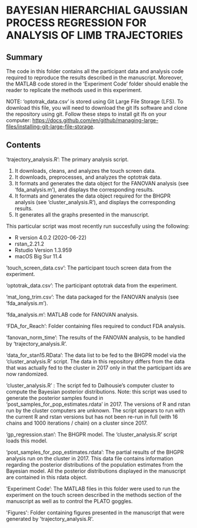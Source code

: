 # BAYESIAN HIERARCHIAL GAUSSIAN PROCESS REGRESSION FOR ANALYSIS OF LIMB TRAJECTORIES

## Summary 

The code in this folder contains all the participant data and analysis code required to reproduce the results described in the manuscript. Moreover, the MATLAB code stored in the ‘Experiment Code’ folder should enable the reader to replicate the methods used in this experiment. 

NOTE: ‘optotrak_data.csv’ is stored using Git Large File Storage (LFS). To download this file, you will need to download the git lfs software and clone the repository using git. Follow these steps to install git lfs on your computer: https://docs.github.com/en/github/managing-large-files/installing-git-large-file-storage. 

## Contents
‘trajectory_analysis.R’: The primary analysis script. 
1. It downloads, cleans, and analyzes the touch screen data. 
2. It downloads, preprocesses, and analyzes the optotrak data. 
3. It formats and generates the data object for the FANOVAN analysis (see ‘fda_analysis.m’), and displays the corresponding results. 
4. It formats and generates the data object required for the BHGPR analysis (see ‘cluster_analysis.R’), and displays the corresponding results. 
5. It generates all the graphs presented in the manuscript. 

This particular script was most recently run succesfully using the following: 
- R version 4.0.2 (2020-06-22) 
- rstan_2.21.2 
- Rstudio Version 1.3.959
- macOS Big Sur 11.4

’touch_screen_data.csv’: The participant touch screen data from the experiment. 

‘optotrak_data.csv’: The participant optotrak data from the experiment. 

‘mat_long_trim.csv’: The data packaged for the FANOVAN analysis (see ‘fda_analysis.m’). 

‘fda_analysis.m’: MATLAB code for FANOVAN analysis.

‘FDA_for_Reach’: Folder containing files required to conduct FDA analysis. 

‘fanovan_norm_time’: The results of the FANOVAN analysis, to be handled by ‘trajectory_analysis.R’. 

‘data_for_stan15.RData’: The data list to be fed to the BHGPR model via the ‘cluster_analysis.R’ script. The data in this repository differs from the data that was actually fed to the cluster in 2017 only in that the participant ids are now randomized.

‘cluster_analysis.R’ : The script fed to Dalhousie’s computer cluster to compute the Bayesian posterior distributions. Note: this script was used to generate the posterior samples found in ‘post_samples_for_pop_estimates.rdata’ in 2017. The versions of R and rstan run by the cluster computers are unknown. The script appears to run with the current R and rstan versions but has not been re-run in full (with 16 chains and 1000 iterations / chain) on a cluster since 2017. 

‘gp_regression.stan’: The BHGPR model. The ‘cluster_analysis.R’ script loads this model. 

‘post_samples_for_pop_estimates.rdata’: The partial results of the BHGPR analysis run on the cluster in 2017. This data file contains information regarding the posterior distributions of the population estimates from the Bayesian model. All the posterior distributions displayed in the manuscript are contained in this rdata object. 

‘Experiment Code’: The MATLAB files in this folder were used to run the experiment on the touch screen described in the methods section of the manuscript as well as to control the PLATO goggles. 

'Figures': Folder containing figures presented in the manuscript that were generated  by 'trajectory_analysis.R'.
